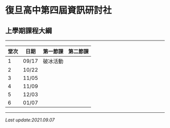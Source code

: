 # 復旦高中第四屆資訊研討社

## 上學期課程大綱
------------------------------------------------------------------------------------------------

| 堂次 | 日期  | 第一節課         | 第二節課  |
| ---- | ----- |:---------------- | --------- |
| 1    | 09/17 | 破冰活動         |  |
| 2    | 10/22 |  | |
| 3    | 11/05 |           |   |
| 4    | 11/09 |              |       |
| 5    | 12/03 |          |   |
| 6    | 01/07 |                  |           |
------------------------------------------------------------------------------------------------
   
  *Last update:2021.09.07*
